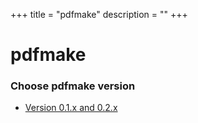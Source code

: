 +++
title = "pdfmake"
description = ""
+++

# pdfmake

### Choose pdfmake version

* [Version 0.1.x and 0.2.x](/docs/0.1/)
<!-- * [Version 0.3.x](/docs/0.3/) -->